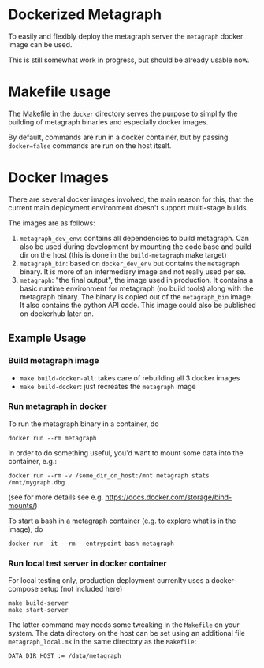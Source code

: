 # Dockerized Metagraph

To easily and flexibly deploy the metagraph server the `metagraph` docker image can be used.

This is still somewhat work in progress, but should be already usable now.

# Makefile usage

The Makefile in the `docker` directory serves the purpose to simplify the building of metagraph binaries and especially docker images.

By default, commands are run in a docker container, but by passing `docker=false` commands are run on the host itself.

# Docker Images

There are several docker images involved, the main reason for this, that the current main deployment environment doesn't support multi-stage builds.

The images are as follows:
1. `metagraph_dev_env`: contains all dependencies to build metagraph. Can also be used during development by mounting the code base and build dir on the host (this is done in the `build-metagraph` make target)
2. `metagraph_bin`: based on `docker_dev_env` but contains the `metagraph` binary. It is more of an intermediary image and not really used per se.
3. `metagraph`: "the final output", the image used in production. It contains a basic runtime environment for metagraph (no build tools) along with the metagraph binary. The binary is copied out of the `metagraph_bin` image. It also contains the python API code. This image could also be published on dockerhub later on.

## Example Usage

### Build metagraph image

* `make build-docker-all`: takes care of rebuilding all 3 docker images
* `make build-docker`: just recreates the `metagraph` image

### Run metagraph in docker

To run the metagraph binary in a container, do
```
docker run --rm metagraph
```

In order to do something useful, you'd want to mount some data into the container, e.g.:

```
docker run --rm -v /some_dir_on_host:/mnt metagraph stats /mnt/mygraph.dbg
```

(see for more details see e.g. https://docs.docker.com/storage/bind-mounts/)

To start a bash in a metagraph container (e.g. to explore what is in the image), do
```
docker run -it --rm --entrypoint bash metagraph
```

### Run local test server in docker container

For local testing only, production deployment currenlty uses a docker-compose setup (not included here)

```
make build-server
make start-server
```

The latter command may needs some tweaking in the `Makefile` on your system. The data directory on the host can be set using an additional file `metagraph_local.mk` in the same directory as the `Makefile`:

```
DATA_DIR_HOST := /data/metagraph
```
